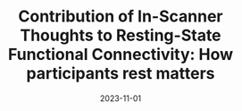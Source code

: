 ---
title: "Contribution of In-Scanner Thoughts to Resting-State Functional Connectivity: How participants rest matters"
project_id: bold_connectivity_dynamics
date: 2023-11-01
conference_id: "SFN_2023"
presenters:
   - javier_gonzalez-castillo
   - megan_spurney
   - daniel_handwerker
   - peter_bandettini
summary: "<p>Resting-state fMRI (rs-fMRI) scans are often used to identify aberrant patterns of functional connectivity (<em>FC</em>) in clinical populations and to reveal the neural correlates of specific phenotypes. To minimize interpretational uncertainty, researchers control for age, gender, co-morbidities, and motion. Yet, rarely considered is the role of systematic differences of in-scanner experience (i.e., what subjects are thinking during the scan). To evaluate this prospect, we used 471 publicly available rs-fMRI scans (MPI Mind-Brain-Body dataset) annotated with self-reports about the content and form of in-scanner thoughts, and perceived levels of wakefulness. Based on these self-reports, we subdivided our sample into groups with different in-scanner experience controlling for age, gender, and wakefulness. Group <em>G1</em> is characterized by reporting thoughts in the form of images, of positive valence and about other people. Group <em>G2</em> includes scans with thoughts focused primarily on the environment and of negative valence. For all scans, we estimated <em>FC</em> using the 400 <em>ROI</em> <em>Schaefer</em> Atlas augmented with 8 subcortical <em>ROIs</em>. Significant differences in <em>FC</em>across groups were estimated using Network Based Statistics. We found stronger <em>FC</em> between the <em>DMN</em> and somatosensory and attentional networks for the contrast <em>G1 &gt; G2</em>. In addition, we observed significantly stronger <em>FC</em>between sensory regions and attentional regions for the contrast <em>G2 &gt; G1</em>. These results show that internally vs. externally-oriented thought engagement modulates <em>FC</em> between attentional regions and the rest of the brain. Next, we asked if we could predict aspects of in-scanner experience using <em>FC</em>. Prediction targets included: wakefulness, individual descriptors of thought form (images, words, intrusive, vague) and content (surroundings, other people, oneself, future/past events, positive/negative valence). Using connectome-predictive modeling, we were able to significantly predict wakefulness, reported levels of visual imagery, and focus on surroundings and past events. Inspection of <em>FC</em> models contributing to each prediction agree with our current understanding of how these state-level aspects of cognition manifest in the brain. Together, these results highlight the key role of in-scanner experience in shaping rs-fMRI <em>FC</em> and motivate the practice of annotating rs-fMRI scans with first-person descriptions of in-scanner experience. Future work should elucidate if accounting for these state-level effects help characterize sources of inter- and intra-subject variability that hinder our ability to interpret <em>FC</em> differences and develop rs-fMRI biomarkers of disease.</p>
"
file: /assets/presentations/
filename: 
layout: presentation
---